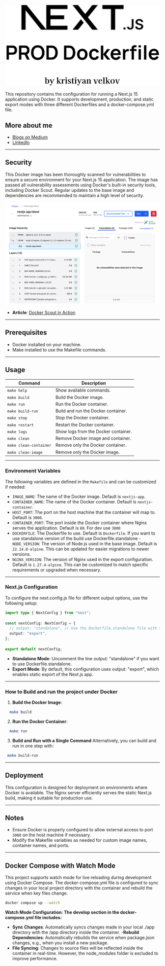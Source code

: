 <div align="center">
  <img src="./public/next.svg" alt="Next.js Prod Dockerfile Logo" />
</div>

This repository contains the configuration for running a Next.js 15 application using Docker. It supports development, production, and static export modes with three different Dockerfiles and a docker-compose.yml file.

## More about me

- [Blogs on Medium](https://medium.com/@kristiyanvelkov)
- [LinkedIn](https://www.linkedin.com/in/kristiyan-velkov-763130b3/)

---

## Security

This Docker image has been thoroughly scanned for vulnerabilities to ensure a secure environment for your Next.js 15 application. The image has passed all vulnerability assessments using Docker's built-in security tools, including Docker Scout. Regular updates to the base image and dependencies are recommended to maintain a high level of security.

<div align="center">
  <img src="./public/docker-scout.png" alt="Docker Scout check" />
</div>

- **Article**: [Docker Scout in Action](https://levelup.gitconnected.com/docker-scout-in-action-63e7c812532a?sk=120903755538c5065585d458d5e1eaa8)

---

## Prerequisites

- Docker installed on your machine.
- Make installed to use the Makefile commands.

---

## Usage

| Command                | Description                          |
| ---------------------- | ------------------------------------ |
| `make help`            | Show available commands.             |
| `make build`           | Build the Docker image.              |
| `make run`             | Run the Docker container.            |
| `make build-run`       | Build and run the Docker container.  |
| `make stop`            | Stop the Docker container.           |
| `make restart`         | Restart the Docker container.        |
| `make logs`            | Show logs from the Docker container. |
| `make clean`           | Remove Docker image and container.   |
| `make clean-container` | Remove only the Docker container.    |
| `make clean-image`     | Remove only the Docker image.        |

---

### Environment Variables

The following variables are defined in the `Makefile` and can be customized if needed:

- `IMAGE_NAME`: The name of the Docker image. Default is `nextjs-app`.
- `CONTAINER_NAME`: The name of the Docker container. Default is `nextjs-container`.
- `HOST_PORT`: The port on the host machine that the container will map to. Default is `3000`.
- `CONTAINER_PORT`: The port inside the Docker container where Nginx serves the application. Default is `80`. For dev use `3000`
- `DOCKERFILE`: The Dockerfile to use. Default is `Dockerfile`. If you want to use standalone version of the build use Dockerfile.standalone -`NODE_VERSION`: The version of Node.js used in the base image. Default is `22.14.0-alpine`. This can be updated for easier migrations to newer versions.
- `NGINX_VERSION`: The version of Nginx used in the export configuration. Default is `1.27.4-alpine`. This can be customized to match specific requirements or upgraded when necessary.

---

### Next.js Configuration

To configure the next.config.js file for different output options, use the following setup:

```typescript
import type { NextConfig } from "next";

const nextConfig: NextConfig = {
  // output: "standalone", // Use the Dockerfile.standalone file with this option
  output: "export",
};

export default nextConfig;
```

- **Standalone Mode**: Uncomment the line output: "standalone" if you want to use Dockerfile.standalone.
- **Export Mode**: By default, this configuration uses output: "export", which enables static export of the Next.js app.

---

### How to Build and run the project under Docker

1. **Build the Docker Image**:

```bash
  make build
```

2.  **Run the Docker Container**:

```bash
  make run
```

3. **Build and Run with a Single Command**
   Alternatively, you can build and run in one step with:

```bash
 make build-run
```

---

## Deployment

This configuration is designed for deployment on environments where Docker is available. The Nginx server efficiently serves the static Next.js build, making it suitable for production use.

---

## Notes

- Ensure Docker is properly configured to allow external access to port `3000` on the host machine if necessary.
- Modify the Makefile variables as needed for custom image names, container names, and ports.

---

## Docker Compose with Watch Mode

This project supports watch mode for live reloading during development using Docker Compose. The docker-compose.yml file is configured to sync changes in your local project directory with the container and rebuild the service when key files change.

```bash
docker compose up --watch
```

**Watch Mode Configuration: The develop section in the docker-compose.yml file includes:**

- **Sync Changes**: Automatically syncs changes made in your local ./app directory with the /app directory inside the container. -**Rebuild Dependencies**: Automatically rebuilds the service when package.json changes, e.g., when you install a new package.
- **File Syncing**: Changes to source files will be reflected inside the container in real-time. However, the node_modules folder is excluded to improve performance.
